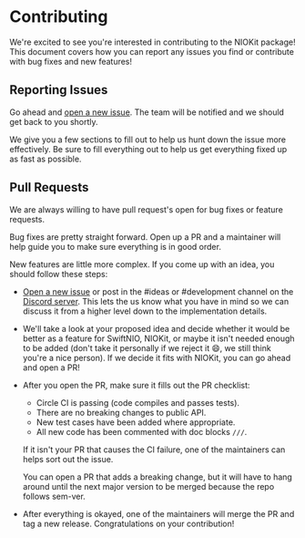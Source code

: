 # Contributing

We're excited to see you're interested in contributing to the NIOKit package! This document covers how you can report any issues you find or contribute with bug fixes and new features!

## Reporting Issues

Go ahead and [open a new issue](https://github.com/vapor-community/nio-kit/issues/new). The team will be notified and we should get back to you shortly.

We give you a few sections to fill out to help us hunt down the issue more effectively. Be sure to fill everything out to help us get everything fixed up as fast as possible.

## Pull Requests

We are always willing to have pull request's open for bug fixes or feature requests.

Bug fixes are pretty straight forward. Open up a PR and a maintainer will help guide you to make sure everything is in good order.

New features are little more complex. If you come up with an idea, you should follow these steps:

- [Open a new issue](https://github.com/vapor-community/nio-kit/issues/new) or post in the #ideas or #development channel on the [Discord server](http://vapor.team/). This lets the us know what you have in mind so we can discuss it from a higher level down to the implementation details.

- We'll take a look at your proposed idea and decide whether it would be better as a feature for SwiftNIO, NIOKit, or maybe it isn't needed enough to be added (don't take it personally if we reject it 😄, we still think you're a nice person). If we decide it fits with NIOKit, you can go ahead and open a PR!
- After you open the PR, make sure it fills out the PR checklist:
	- Circle CI is passing (code compiles and passes tests).
	- There are no breaking changes to public API.
	- New test cases have been added where appropriate.
	- All new code has been commented with doc blocks `///`.

	If it isn't your PR that causes the CI failure, one of the maintainers can helps sort out the issue.
	
	You can open a PR that adds a breaking change, but it will have to hang around until the next major version to be merged because the repo follows sem-ver.
	
- After everything is okayed, one of the maintainers will merge the PR and tag a new release. Congratulations on your contribution!
